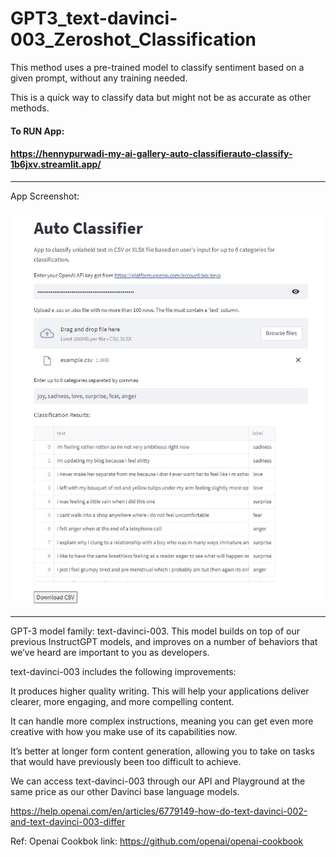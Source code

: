 # GPT3_text-davinci-003_Zeroshot_Classification

This method uses a pre-trained model to classify sentiment based on a given prompt, without any training needed.

This is a quick way to classify data but might not be as accurate as other methods.

#### To RUN App: 

#### https://hennypurwadi-my-ai-gallery-auto-classifierauto-classify-1b6jxv.streamlit.app/

----------

App Screenshot:

![Image description](https://github.com/hennypurwadi/GPT3_text-davinci-003_Zeroshot_Classification/blob/main/Auto_Classifier_App_preview.jpg?raw=true)


---
GPT-3 model family: text-davinci-003. This model builds on top of our previous InstructGPT models, and improves on a number of behaviors that we’ve heard are important to you as developers.

text-davinci-003 includes the following improvements:

It produces higher quality writing. This will help your applications deliver clearer, more engaging, and more compelling content.

It can handle more complex instructions, meaning you can get even more creative with how you make use of its capabilities now.

It’s better at longer form content generation, allowing you to take on tasks that would have previously been too difficult to achieve.

We can access text-davinci-003 through our API and Playground at the same price as our other Davinci base language models.

https://help.openai.com/en/articles/6779149-how-do-text-davinci-002-and-text-davinci-003-differ

Ref:
Openai Cookbok link: https://github.com/openai/openai-cookbook

